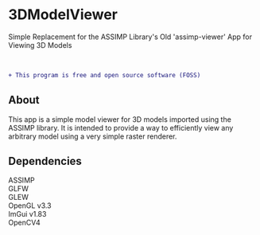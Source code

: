 # 3DModelViewer
Simple Replacement for the ASSIMP Library's Old 'assimp-viewer' App for Viewing 3D Models

<br>

```diff
+ This program is free and open source software (FOSS)  
```

## About  
This app is a simple model viewer for 3D models imported using the ASSIMP library.  It is intended to provide a way to efficiently view any arbitrary model using a very simple raster renderer.   

## Dependencies  
ASSIMP  
GLFW  
GLEW  
OpenGL v3.3  
ImGui v1.83  
OpenCV4  
